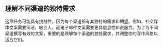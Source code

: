 ## 理解不同渠道的独特需求

这项任务可能具有挑战性，因为每个渠道都有其独特的需求和期望。例如，社交媒体文案需要简洁、吸引人，而电子邮件文案需要更具信息性和说服力。为了为不同渠道撰写有效的文案，重要的是理解每个渠道的独特需求，并调整你的写作风格以适应它们。
